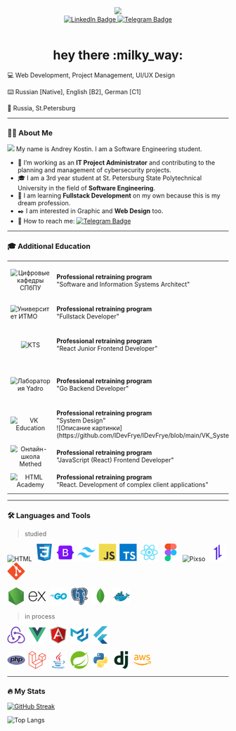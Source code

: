 <div id="header" align="center">
  <img src="https://i.giphy.com/media/v1.Y2lkPTc5MGI3NjExeHB0ODgzMXpxcGpvazk4c2xyZDFyczhrcWR4bGNrMHhocHRxcHIwdiZlcD12MV9pbnRlcm5hbF9naWZfYnlfaWQmY3Q9Zw/L1R1tvI9svkIWwpVYr/giphy.gif" width="500"/>
</div>
<div id="badges" align="center">
  <a href="your-linkedin-URL">
    <img src="https://img.shields.io/badge/LinkedIn-mediumslateblue?style=for-the-badge&logo=linkedin&logoColor=white" alt="LinkedIn Badge"/>
  </a>
  <a href="https://t.me/dev_frye">
    <img src="https://img.shields.io/badge/Telegram-mediumslateblue?style=for-the-badge&logo=telegram&logoColor=white" alt="Telegram Badge"/>
  </a>
</div>
<div id="badges" align="center">
  <img src="https://komarev.com/ghpvc/?username=idevfrye&style=flat-square&color=blue" alt=""/>
</div>
<h1 align="center">
  hey there :milky_way:
</h1>

:computer: Web Development, Project Management, UI/UX Design

:keyboard: Russian [Native], English [B2], German [C1]

:round_pushpin: Russia, St.Petersburg

---
### :man_technologist: About Me
<img src="https://media.giphy.com/media/WUlplcMpOCEmTGBtBW/giphy.gif" width="30"> My name is Andrey Kostin. I am a Software Engineering student.
- :briefcase: I’m working as an <b>IT Project Administrator</b> and contributing to the planning and management of cybersecurity projects.
- :mortar_board: I am a 3rd year student at St. Petersburg State Polytechnical University in the field of <b>Software Engineering</b>.
- :night_with_stars: I am learning <b>Fullstack Development</b> on my own because this is my dream profession.
- :black_nib: I am interested in Graphic and <b>Web Design</b> too.
- :incoming_envelope: How to reach me: [![Telegram Badge](https://img.shields.io/badge/-devfrye-blue?style=flat&logo=telegram&logoColor=white)](https://t.me/dev_frye)

---
### :mortar_board: Additional Education
<table>
  <tbody>
    <tr>
      <td align="center"><img src="https://www.spbstu.ru/local/templates/main/img/logo.png" title="Цифровые кафедры СПбПУ" alt="Цифровые кафедры СПбПУ" width="80"></td>
      <td>
        <b>Professional retraining program</b><br>"Software and Information Systems Architect"
      </td>
      <td>Aug 2023 - Jun 2024</td>
    </tr>
    <tr>
      <td><img src="https://itmo.ru/file/pages/213/logo_osnovnoy_russkiy_belyy.png" title="Университет ИТМО" alt="Университет ИТМО" width="180"> </td>
      <td>
        <b>Professional retraining program</b><br>"Fullstack Developer"
      </td>
      <td>since May 2024</td>
    </tr>
    <tr>
      <td align="center"><img src="https://kts.tech/_next/static/images/logo-35c939f474fcfda1294ce3d82f49498c.png" title="KTS" alt="KTS" width="150"></td>
      <td>
        <b>Professional retraining program</b><br>"React Junior Frontend Developer"
      </td>
      <td>Sep 2024 - Nov 2024</td>
    </tr>
    <tr>
      <td align="center"><img src="https://thb.tildacdn.com/tild3865-3333-4062-b562-393137393530/-/resize/504x/yadro_logo_w_new.png" title="Лаборатория Yadro" alt="Лаборатория Yadro" width="80"></td>
      <td>
        <b>Professional retraining program</b><br>"Go Backend Developer"
      </td>
      <td>Sep 2024 - Jan 2025</td>
    </tr>
    <tr>
      <td align="center"><img src="https://avatars.githubusercontent.com/u/115413384?s=200&v=4" title="VK Education" alt="VK Education" width="70"></td>
      <td>
        <b>Professional retraining program</b><br>"System Design"<br>
        ![Описание картинки](https://github.com/IDevFrye/IDevFrye/blob/main/VK_SystemDesign.jpg)
      </td>
      <td>Sep 2024 - Jan 2025</td>
    </tr>
    <tr>
      <td align="center"><img src="https://i.otzovik.com/objects/b/2000000/1995390.png" title="Онлайн-школа Methed" alt="Онлайн-школа Methed" width="150"></td>
      <td>
        <b>Professional retraining program</b><br>"JavaScript (React) Frontend Developer"
      </td>
      <td>since Dec 2024</td>
    </tr>
    <tr>
      <td align="center"><img src="https://ritfest.ru/i/ritfest/2018/reunion/members/html_academy.png" title="HTML Academy" alt="HTML Academy" width="150"></td>
      <td>
        <b>Professional retraining program</b><br>"React. Development of complex client applications"
      </td>
      <td>since Dec 2024</td>
    </tr>
  </tbody>
</table>

---
### :hammer_and_wrench: Languages and Tools
> studied
<div>
  <img src="https://github.com/devicons/devicon/blob/master![VKcert_page-0001](https://github.com/user-attachments/assets/2701ea70-835e-4bfa-aedb-0b3d203aa02a)
/icons/html5/html5-original.svg" title="HTML5" alt="HTML" width="40" height="40"/>&nbsp;
  <img src="https://github.com/devicons/devicon/blob/master/icons/css3/css3-original.svg"  title="CSS3" alt="CSS" width="40" height="40"/>&nbsp;
  <img src="https://github.com/devicons/devicon/blob/master/icons/bootstrap/bootstrap-original.svg" title="Bootstrap 5" alt="Bootstrap 5" width="40" height="40"/>&nbsp;
  <img src="https://github.com/devicons/devicon/blob/master/icons/tailwindcss/tailwindcss-original.svg" title="Tailwind" alt="Tailwind" width="40" height="40"/>&nbsp;
  <img src="https://github.com/devicons/devicon/blob/master/icons/javascript/javascript-original.svg" title="JavaScript" alt="JavaScript" width="40" height="40"/>&nbsp;
  <img src="https://github.com/devicons/devicon/blob/master/icons/typescript/typescript-original.svg" title="TypeScript" alt="TypeScript" width="40" height="40"/>&nbsp;
  <img src="https://github.com/devicons/devicon/blob/master/icons/react/react-original.svg" title="React" alt="React" width="40" height="40"/>&nbsp;
  <img src="https://github.com/devicons/devicon/blob/master/icons/figma/figma-original.svg" title="Figma" alt="Figma" width="40" height="40"/>&nbsp;
  <img src="https://cms.pixso.net/images/download/px-logo.png" title="Pixso" alt="Pixso" width="40" height="40"/>&nbsp;
  <img src="https://github.com/devicons/devicon/blob/master/icons/axios/axios-plain.svg" title="Axios" alt="Axios" width="40" height="40"/>&nbsp;
  <img src="https://github.com/devicons/devicon/blob/master/icons/git/git-original.svg" title="Git" alt="Git" width="40" height="40"/>

  <img src="https://github.com/devicons/devicon/blob/master/icons/nodejs/nodejs-original.svg" title="NodeJS" alt="NodeJS" width="40" height="40"/>&nbsp;
  <img src="https://github.com/devicons/devicon/blob/master/icons/express/express-original.svg" title="ExpressJS" alt="ExpressJS" width="40" height="40"/>&nbsp;
  <img src="https://github.com/devicons/devicon/blob/master/icons/go/go-original-wordmark.svg" title="Golang" alt="Go" width="40" height="40"/>&nbsp;
  <img src="https://github.com/devicons/devicon/blob/master/icons/postgresql/postgresql-original.svg" title="PostgreSQL" alt="PostgreSQL" width="40" height="40"/>&nbsp;
  <img src="https://github.com/devicons/devicon/blob/master/icons/mongodb/mongodb-original.svg" title="MongoDB" alt="MongoDB" width="40" height="40"/>&nbsp;
  <img src="https://github.com/devicons/devicon/blob/master/icons/docker/docker-original.svg" title="Docker"  alt="Docker" width="40" height="40"/>&nbsp;
</div>

> in process
<div>
  <img src="https://github.com/devicons/devicon/blob/master/icons/redux/redux-original.svg" title="Redux" alt="Redux" width="40" height="40"/>&nbsp;
  <img src="https://github.com/devicons/devicon/blob/master/icons/vuejs/vuejs-original.svg" title="Vue" alt="Vue" width="40" height="40"/>&nbsp;
  <img src="https://github.com/devicons/devicon/blob/master/icons/angularjs/angularjs-original.svg" title="Angular" alt="Angular" width="40" height="40"/>&nbsp;
  <img src="https://github.com/devicons/devicon/blob/master/icons/materialui/materialui-original.svg" title="Material UI" alt="Material UI" width="40" height="40"/>&nbsp;
  <img src="https://github.com/devicons/devicon/blob/master/icons/flutter/flutter-original.svg" title="Flutter" alt="Flutter" width="40" height="40"/>&nbsp;
  
  
  <img src="https://github.com/devicons/devicon/blob/master/icons/php/php-original.svg" title="PHP" alt="PHP" width="40" height="40"/>&nbsp;
  <img src="https://github.com/devicons/devicon/blob/master/icons/laravel/laravel-original.svg" title="Laravel" alt="Laravel" width="40" height="40"/>&nbsp;
  <img src="https://github.com/devicons/devicon/blob/master/icons/java/java-original.svg" title="Java" alt="Java" width="40" height="40"/>&nbsp;
  <img src="https://github.com/devicons/devicon/blob/master/icons/spring/spring-original.svg" title="Spring" alt="Spring" width="40" height="40"/>&nbsp;
  <img src="https://github.com/devicons/devicon/blob/master/icons/python/python-original.svg" title="Python" alt="Python" width="40" height="40"/>&nbsp;
  <img src="https://github.com/devicons/devicon/blob/master/icons/django/django-plain.svg" title="Django" alt="Django" width="40" height="40"/>&nbsp;
  <img src="https://github.com/devicons/devicon/blob/master/icons/amazonwebservices/amazonwebservices-plain-wordmark.svg" title="AWS" alt="AWS" width="40" height="40"/>
</div>

---
### :fire: My Stats
[![GitHub Streak](https://github-readme-streak-stats.herokuapp.com?user=IDevFrye&theme=dark&mode=weekly&background=60%2C000000%2C463A8AA6&border=FFFFFF&stroke=371793&ring=371793&fire=5F28FF&currStreakNum=FFFFFF&sideNums=EBEBEB&currStreakLabel=5F28FF)](https://git.io/streak-stats)

![Top Langs](https://github-readme-stats.vercel.app/api/top-langs/?username=idevfrye&layout=compact&theme=catppuccin_mocha&langs_count=8)

